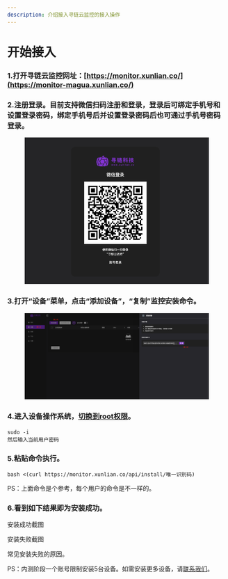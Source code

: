```yaml
---
description: 介绍接入寻链云监控的接入操作
---
```


# 开始接入

### 1.打开寻链云监控网址：[https://monitor.xunlian.co/](https://monitor-magua.xunlian.co/)

### 2.注册登录。目前支持微信扫码注册和登录，登录后可绑定手机号和设置登录密码，绑定手机号后并设置登录密码后也可通过手机号密码登录。

<figure><img src=".gitbook/assets/image.png" alt=""><figcaption></figcaption></figure>

### 3.打开“设备”菜单，点击“添加设备”，“复制”监控安装命令。

<div data-full-width="false">

<figure><img src=".gitbook/assets/image (2).png" alt=""><figcaption></figcaption></figure>

</div>

### 4.进入设备操作系统，[切换到root权限](qa/command.md#qie-huan-dao-root-quan-xian)。

```
sudo -i
然后输入当前用户密码
```

### 5.粘贴命令执行。

```
bash <(curl https://monitor.xunlian.co/api/install/唯一识别码)
```

PS：上面命令是个参考，每个用户的命令是不一样的。

### 6.看到如下结果即为安装成功。

安装成功截图

安装失败截图

常见安装失败的原因。

PS：内测阶段一个账号限制安装5台设备。如需安装更多设备，请[联系我们](qa/contactus.md)。

